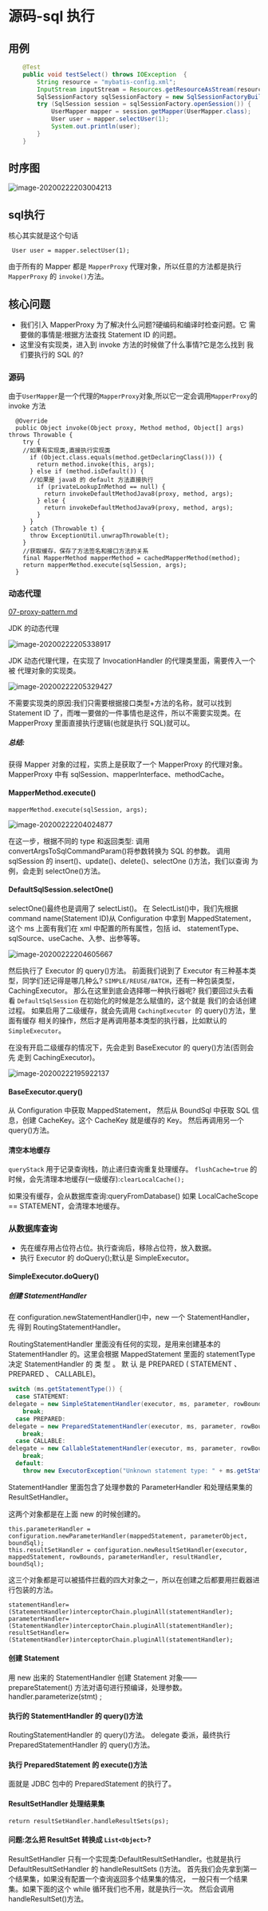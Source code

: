 # 源码-sql 执行

## 用例

```java
    @Test
    public void testSelect() throws IOException  {
        String resource = "mybatis-config.xml";
        InputStream inputStream = Resources.getResourceAsStream(resource);
        SqlSessionFactory sqlSessionFactory = new SqlSessionFactoryBuilder().build(inputStream);
        try (SqlSession session = sqlSessionFactory.openSession()) {
            UserMapper mapper = session.getMapper(UserMapper.class);
            User user = mapper.selectUser(1);
            System.out.println(user);
        }
    }
```

## 时序图

![image-20200222203004213](assets/image-20200222203004213.png)

## sql执行

核心其实就是这个句话

```
 User user = mapper.selectUser(1);
```

由于所有的 Mapper 都是 `MapperProxy` 代理对象，所以任意的方法都是执行 `MapperProxy` 的 `invoke()`方法。

## 核心问题

- 我们引入 MapperProxy 为了解决什么问题?硬编码和编译时检查问题。它 需要做的事情是:根据方法查找 Statement ID 的问题。
- 这里没有实现类，进入到 invoke 方法的时候做了什么事情?它是怎么找到 我们要执行的 SQL 的?

### 源码

由于`UserMapper`是一个代理的`MapperProxy`对象,所以它一定会调用`MapperProxy`的 invoke 方法

```
  @Override
  public Object invoke(Object proxy, Method method, Object[] args) throws Throwable {
    try {
    //如果有实现类,直接执行实现类
      if (Object.class.equals(method.getDeclaringClass())) {
        return method.invoke(this, args);
      } else if (method.isDefault()) {
      //如果是 java8 的 default 方法直接执行
        if (privateLookupInMethod == null) {
          return invokeDefaultMethodJava8(proxy, method, args);
        } else {
          return invokeDefaultMethodJava9(proxy, method, args);
        }
      }
    } catch (Throwable t) {
      throw ExceptionUtil.unwrapThrowable(t);
    }
    //获取缓存，保存了方法签名和接口方法的关系
    final MapperMethod mapperMethod = cachedMapperMethod(method);
    return mapperMethod.execute(sqlSession, args);
  }
```

### 动态代理

[07-proxy-pattern.md](../../01-design-patterns/03-structural-patterns/07-proxy-pattern.md) 

JDK 的动态代理

![image-20200222205338917](assets/image-20200222205338917.png)

JDK 动态代理代理，在实现了 InvocationHandler 的代理类里面，需要传入一个被 代理对象的实现类。



![image-20200222205329427](assets/image-20200222205329427.png)

不需要实现类的原因:我们只需要根据接口类型+方法的名称，就可以找到 Statement ID 了，而唯一要做的一件事情也是这件，所以不需要实现类。在 MapperProxy 里面直接执行逻辑(也就是执行 SQL)就可以。

##### 总结: 

获得 Mapper 对象的过程，实质上是获取了一个 MapperProxy 的代理对象。 MapperProxy 中有 sqlSession、mapperInterface、methodCache。

#### MapperMethod.execute()

```
mapperMethod.execute(sqlSession, args);
```

![image-20200222204024877](assets/image-20200222204024877.png)

在这一步，根据不同的 type 和返回类型:
调用 convertArgsToSqlCommandParam()将参数转换为 SQL 的参数。
调用 sqlSession 的 insert()、update()、delete()、selectOne ()方法，我们以查询
为例，会走到 selectOne()方法。

#### DefaultSqlSession.selectOne()

selectOne()最终也是调用了 selectList()。
在 SelectList()中，我们先根据 command name(Statement ID)从 Configuration 中拿到 MappedStatement，这个 ms 上面有我们在 xml 中配置的所有属性，包括 id、 statementType、sqlSource、useCache、入参、出参等等。

![image-20200222204605667](assets/image-20200222204605667.png)

然后执行了 Executor 的 query()方法。
前面我们说到了 Executor 有三种基本类型，同学们还记得是哪几种么? `SIMPLE/REUSE/BATCH`，还有一种包装类型，CachingExecutor。 那么在这里到底会选择哪一种执行器呢?
我们要回过头去看看 `DefaultSqlSession` 在初始化的时候是怎么赋值的，这个就是
我们的会话创建过程。
如果启用了二级缓存，就会先调用 `CachingExecutor `的 query()方法，里面有缓存
相关的操作，然后才是再调用基本类型的执行器，比如默认的 `SimpleExecutor`。

在没有开启二级缓存的情况下，先会走到 BaseExecutor 的 query()方法(否则会先 走到 CachingExecutor)。

![image-20200222195922137](assets/image-20200222195922137.png)

#### BaseExecutor.query()

从 Configuration 中获取 MappedStatement， 然后从 BoundSql 中获取 SQL 信 息，创建 CacheKey。这个 CacheKey 就是缓存的 Key。
然后再调用另一个 query()方法。

#### 清空本地缓存

`queryStack` 用于记录查询栈，防止递归查询重复处理缓存。
`flushCache=true` 的时候，会先清理本地缓存(一级缓存):`clearLocalCache();`

如果没有缓存，会从数据库查询:queryFromDatabase() 如果 LocalCacheScope == STATEMENT，会清理本地缓存。

### 从数据库查询

- 先在缓存用占位符占位。执行查询后，移除占位符，放入数据。
- 执行 Executor 的 doQuery();默认是 SimpleExecutor。

#### SimpleExecutor.doQuery()

##### 创建 StatementHandler

在 configuration.newStatementHandler()中，new 一个 StatementHandler，先 得到 RoutingStatementHandler。

RoutingStatementHandler 里面没有任何的实现，是用来创建基本的 StatementHandler 的。这里会根据 MappedStatement 里面的 statementType 决定 StatementHandler 的 类 型 。 默 认 是 PREPARED ( STATEMENT 、 PREPARED 、 CALLABLE)。

```java
switch (ms.getStatementType()) {
  case STATEMENT:
delegate = new SimpleStatementHandler(executor, ms, parameter, rowBounds, resultHandler, boundSql);
    break;
  case PREPARED:
delegate = new PreparedStatementHandler(executor, ms, parameter, rowBounds, resultHandler, boundSql);
    break;
  case CALLABLE:
delegate = new CallableStatementHandler(executor, ms, parameter, rowBounds, resultHandler, boundSql);
    break;
  default:
    throw new ExecutorException("Unknown statement type: " + ms.getStatementType()); }
```

StatementHandler 里面包含了处理参数的 ParameterHandler 和处理结果集的 ResultSetHandler。

这两个对象都是在上面 new 的时候创建的。

```
this.parameterHandler = configuration.newParameterHandler(mappedStatement, parameterObject, boundSql);
this.resultSetHandler = configuration.newResultSetHandler(executor, mappedStatement, rowBounds, parameterHandler, resultHandler, boundSql);
```

这三个对象都是可以被插件拦截的四大对象之一，所以在创建之后都要用拦截器进 行包装的方法。

```
statementHandler=(StatementHandler)interceptorChain.pluginAll(statementHandler);
parameterHandler=(StatementHandler)interceptorChain.pluginAll(statementHandler);
resultSetHandler=(StatementHandler)interceptorChain.pluginAll(statementHandler);
```

#### 创建 Statement

用 new 出来的 StatementHandler 创建 Statement 对象——prepareStatement() 方法对语句进行预编译，处理参数。
handler.parameterize(stmt) ;

#### 执行的 StatementHandler 的 query()方法

RoutingStatementHandler 的 query()方法。
delegate 委派，最终执行 PreparedStatementHandler 的 query()方法。

#### 执行 PreparedStatement 的 execute()方法

面就是 JDBC 包中的 PreparedStatement 的执行了。

#### ResultSetHandler 处理结果集

```
return resultSetHandler.handleResultSets(ps);
```

#### 问题:怎么把 ResultSet 转换成 `List<Object>`?

ResultSetHandler 只有一个实现类:DefaultResultSetHandler。也就是执行 DefaultResultSetHandler 的 handleResultSets ()方法。
首先我们会先拿到第一个结果集，如果没有配置一个查询返回多个结果集的情况， 一般只有一个结果集。如果下面的这个 while 循环我们也不用，就是执行一次。
然后会调用 handleResultSet()方法。